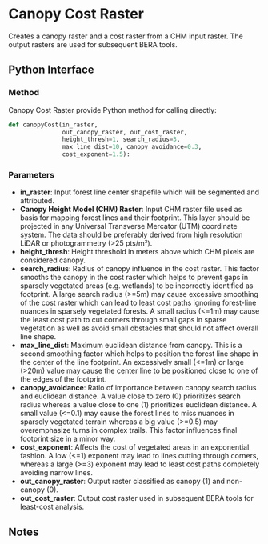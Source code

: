 # Canopy Cost Raster

Creates a canopy raster and a cost raster from a CHM input raster. The
output rasters are used for subsequent BERA tools.

## Python Interface

### Method

Canopy Cost Raster provide Python method for calling directly:

``` python
def canopyCost(in_raster,
               out_canopy_raster, out_cost_raster,
               height_thresh=1, search_radius=3,
               max_line_dist=10, canopy_avoidance=0.3,
               cost_exponent=1.5):
```

### Parameters

-   **in_raster**: Input forest line center shapefile which will be
    segmented and attributed.
-   **Canopy Height Model (CHM) Raster**: Input CHM raster file used as
    basis for mapping forest lines and their footprint. This layer
    should be projected in any Universal Transverse Mercator (UTM)
    coordinate system. The data should be preferably derived from high
    resolution LiDAR or photogrammetry (\>25 pts/m²).
-   **height_thresh**: Height threshold in meters above which CHM pixels
    are considered canopy.
-   **search_radius**: Radius of canopy influence in the cost raster.
    This factor smooths the canopy in the cost raster which helps to
    prevent gaps in sparsely vegetated areas (e.g. wetlands) to be
    incorrectly identified as footprint. A large search radius (\>=5m)
    may cause excessive smoothing of the cost raster which can lead to
    least cost paths ignoring forest-line nuances in sparsely vegetated
    forests. A small radius (\<=1m) may cause the least cost path to cut
    corners through small gaps in sparse vegetation as well as avoid
    small obstacles that should not affect overall line shape.
-   **max_line_dist**: Maximum euclidean distance from canopy. This is a
    second smoothing factor which helps to position the forest line
    shape in the center of the line footprint. An excessively small
    (\<=1m) or large (\>20m) value may cause the center line to be
    positioned close to one of the edges of the footprint.
-   **canopy_avoidance**: Ratio of importance between canopy search
    radius and euclidean distance. A value close to zero (0) prioritizes
    search radius whereas a value close to one (1) prioritizes euclidean
    distance. A small value (\<=0.1) may cause the forest lines to miss
    nuances in sparsely vegetated terrain whereas a big value (\>=0.5)
    may overemphasize turns in complex trails. This factor influences
    final footprint size in a minor way.
-   **cost_exponent**: Affects the cost of vegetated areas in an
    exponential fashion. A low (\<=1) exponent may lead to lines cutting
    through corners, whereas a large (\>=3) exponent may lead to least
    cost paths completely avoiding narrow lines.
-   **out_canopy_raster**: Output raster classified as canopy (1) and
    non-canopy (0).
-   **out_cost_raster**: Output cost raster used in subsequent BERA
    tools for least-cost analysis.

## Notes
